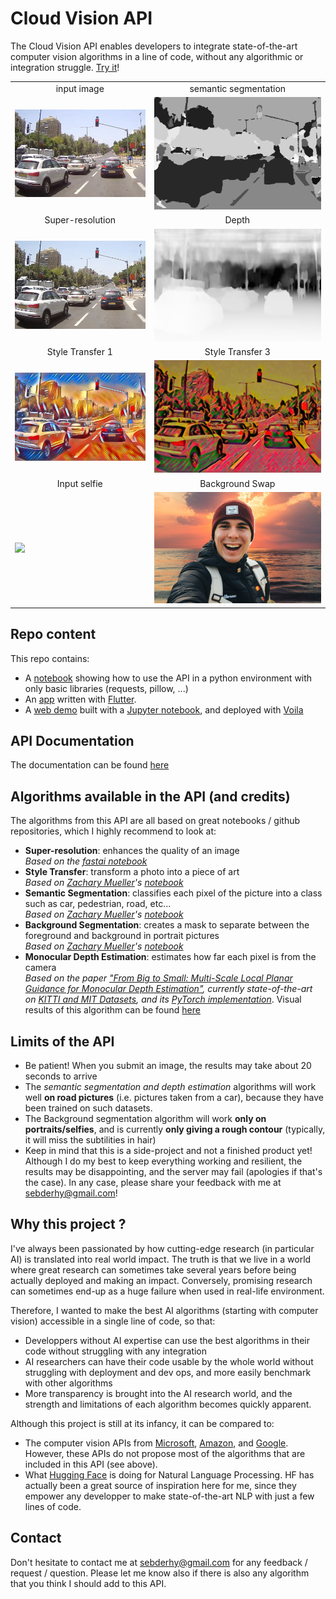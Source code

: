 # Cloud Vision API
The Cloud Vision API enables developers to integrate state-of-the-art computer vision algorithms in a line of code, without any algorithmic or integration struggle. [Try it](http://www.visionapidemo.com)!

<table>
    <tr><td><center>input image</center></td><td><center>semantic segmentation</center></td></tr>
    <tr><td><img src='test_img.png'></td><td><img src='img_out/semseg-3.png'></td></tr>
    <tr><td><center>Super-resolution</center></td><td><center>Depth</center></td></tr>
    <tr><td><img src='img_out/superres-2b.png'></td><td><img src='img_out/depth-bts.png'></td></tr>
    <tr><td><center>Style Transfer 1</center></td><td><center>Style Transfer 3</center></td></tr>
    <tr><td><img src='img_out/styletransf-1.png'></td><td><img src='img_out/styletransf-3.png'></td></tr>
    <tr><td><center>Input selfie</center></td><td><center>Background Swap</center></td></tr>
    <tr><td><img src='https://images.unsplash.com/photo-1543486958-d783bfbf7f8e?ixlib=rb-1.2.1&ixid=eyJhcHBfaWQiOjEyMDd9&w=1000&q=80'></td><td><img src='img_out/binseg-3-bgswap.png'></td></tr>

</table>

## Repo content
This repo contains:
* A [notebook](test_api.ipynb) showing how to use the API in a python environment with only basic libraries (requests, pillow, ...)
* An [app](https://drive.google.com/open?id=1tPdnUmslA8EeusONc26vTbXXIY6aJ9Nx) written with [Flutter](https://github.com/flutter/flutter).
* A [web demo](http://www.visionapidemo.com) built with a [Jupyter notebook](demo.ipynb), and deployed with [Voila](https://blog.jupyter.org/and-voil%C3%A0-f6a2c08a4a93)

## API Documentation
The documentation can be found [here](http://visionapi.cloud/docs)

## Algorithms available in the API (and credits)
The algorithms from this API are all based on great notebooks / github repositories, which I highly recommend to look at: 
* **Super-resolution**: enhances the quality of an image <br />
*Based on the [fastai notebook](https://github.com/fastai/fastai2/blob/master/nbs/course/lesson7-superres.ipynb)*
* **Style Transfer**: transform a photo into a piece of art <br />
*Based on [Zachary Mueller](https://github.com/muellerzr)'s [notebook](https://github.com/muellerzr/Practical-Deep-Learning-for-Coders-2.0/blob/master/Computer%20Vision/05_Style_Transfer.ipynb)*
* **Semantic Segmentation**: classifies each pixel of the picture into a class such as car, pedestrian, road, etc... <br />
*Based on [Zachary Mueller](https://github.com/muellerzr)'s [notebook](https://github.com/muellerzr/Practical-Deep-Learning-for-Coders-2.0/blob/master/Computer%20Vision/04_Segmentation.ipynb)*
* **Background Segmentation**: creates a mask to separate between the foreground and background in portrait pictures <br />
*Based on [Zachary Mueller](https://github.com/muellerzr)'s [notebook](https://github.com/muellerzr/Practical-Deep-Learning-for-Coders-2.0/blob/master/Computer%20Vision/07_Binary_Segmentation.ipynb)*
* **Monocular Depth Estimation**:  estimates how far each pixel is from the camera <br />
*Based on the paper ["From Big to Small: Multi-Scale Local Planar Guidance for Monocular Depth Estimation"](https://arxiv.org/pdf/1907.10326v5.pdf), currently state-of-the-art on [KITTI and MIT Datasets](https://paperswithcode.com/task/monocular-depth-estimation), and its [PyTorch implementation](https://github.com/Navhkrin/Bts-PyTorch)*. Visual results of this algorithm can be found [here](https://www.youtube.com/watch?v=ekezJiGaiQk&feature=youtu.be)

## Limits of the API
* Be patient! When you submit an image, the results may take about 20 seconds to arrive
* The *semantic segmentation and depth estimation* algorithms will work well **on road pictures** (i.e. pictures taken from a car), because they have been trained on such datasets.
* The Background segmentation algorithm will work **only on portraits/selfies**, and is currently **only giving a rough contour** (typically, it will miss the subtilities in hair)
* Keep in mind that this is a side-project and not a finished product yet! Although I do my best to keep everything working and resilient, the results may be disappointing, and the server may fail (apologies if that's the case). In any case, please share your feedback with me at sebderhy@gmail.com!   

## Why this project ?
I've always been passionated by how cutting-edge research (in particular AI) is translated into real world impact. The truth is that we live in a world where great research can sometimes take several years before being actually deployed and making an impact. Conversely, promising research can sometimes end-up as a huge failure when used in real-life environment. 

Therefore, I wanted to make the best AI algorithms (starting with computer vision) accessible in a single line of code, so that:
* Developpers without AI expertise can use the best algorithms in their code without struggling with any integration
* AI researchers can have their code usable by the whole world without struggling with deployment and dev ops, and more easily benchmark with other algorithms   
* More transparency is brought into the AI research world, and the strength and limitations of each algorithm becomes quickly apparent. 

Although this project is still at its infancy, it can be compared to:
* The computer vision APIs from [Microsoft](https://azure.microsoft.com/en-us/services/cognitive-services/computer-vision/#features), [Amazon](https://aws.amazon.com/rekognition/), and [Google](https://cloud.google.com/vision). However, these APIs do not propose most of the algorithms that are included in this API (see above).
* What [Hugging Face](https://huggingface.co/) is doing for Natural Language Processing. HF has actually been a great source of inspiration here for me, since they empower any developper to make state-of-the-art NLP with just a few lines of code.

## Contact
Don't hesitate to contact me at sebderhy@gmail.com for any feedback / request / question. Please let me know also if there is also any algorithm that you think I should add to this API.
